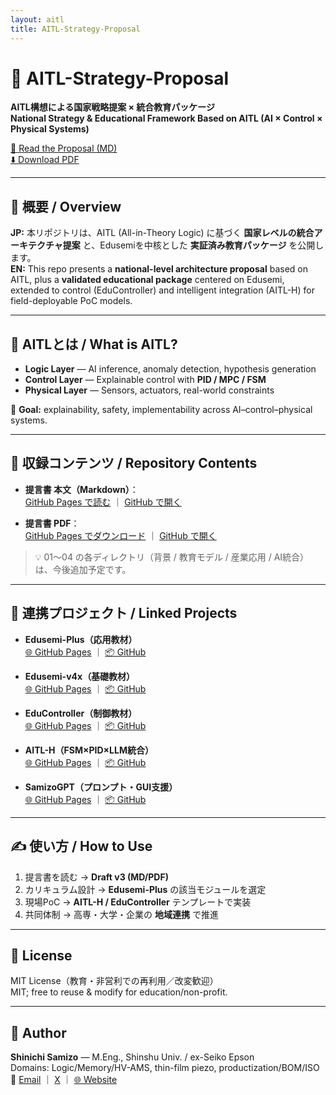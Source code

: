 ```yaml
---
layout: aitl
title: AITL-Strategy-Proposal
---
```


# 📘 AITL-Strategy-Proposal

**AITL構想による国家戦略提案 × 統合教育パッケージ**  
**National Strategy & Educational Framework Based on AITL (AI × Control × Physical Systems)**

[📄 Read the Proposal (MD)](https://samizo-aitl.github.io/AITL-Strategy-Proposal/AITL_Strategy_Proposal_Draft_v3/)  
[⬇️ Download PDF](https://samizo-aitl.github.io/AITL-Strategy-Proposal/Figures/AITL_Strategy_Proposal_Draft_v3.pdf)

---

## 🧭 概要 / Overview
**JP:** 本リポジトリは、AITL (All-in-Theory Logic) に基づく **国家レベルの統合アーキテクチャ提案** と、Edusemiを中核とした **実証済み教育パッケージ** を公開します。  
**EN:** This repo presents a **national-level architecture proposal** based on AITL, plus a **validated educational package** centered on Edusemi, extended to control (EduController) and intelligent integration (AITL-H) for field-deployable PoC models.

---

## 🧠 AITLとは / What is AITL?
- **Logic Layer** — AI inference, anomaly detection, hypothesis generation  
- **Control Layer** — Explainable control with **PID / MPC / FSM**  
- **Physical Layer** — Sensors, actuators, real-world constraints

🎯 **Goal:** explainability, safety, implementability across AI–control–physical systems.

---

## 📂 収録コンテンツ / Repository Contents

- **提言書 本文（Markdown）**：  
  [GitHub Pages で読む](https://samizo-aitl.github.io/AITL-Strategy-Proposal/AITL_Strategy_Proposal_Draft_v3.html) ｜ [GitHub で開く](https://github.com/Samizo-AITL/AITL-Strategy-Proposal/blob/main/AITL_Strategy_Proposal_Draft_v3.md)

- **提言書 PDF**：  
  [GitHub Pages でダウンロード](https://samizo-aitl.github.io/AITL-Strategy-Proposal/Figures/AITL_Strategy_Proposal_Draft_v3.pdf) ｜ [GitHub で開く](https://github.com/Samizo-AITL/AITL-Strategy-Proposal/blob/main/Figures/AITL_Strategy_Proposal_Draft_v3.pdf)

> 💡 01〜04 の各ディレクトリ（背景 / 教育モデル / 産業応用 / AI統合）は、今後追加予定です。

---

## 🔗 連携プロジェクト / Linked Projects

- **Edusemi-Plus（応用教材）**  
  [🌐 GitHub Pages](https://samizo-aitl.github.io/Edusemi-Plus/) ｜ [📦 GitHub](https://github.com/Samizo-AITL/Edusemi-Plus)

- **Edusemi-v4x（基礎教材）**  
  [🌐 GitHub Pages](https://samizo-aitl.github.io/Edusemi-v4x/) ｜ [📦 GitHub](https://github.com/Samizo-AITL/Edusemi-v4x)

- **EduController（制御教材）**  
  [🌐 GitHub Pages](https://samizo-aitl.github.io/EduController/) ｜ [📦 GitHub](https://github.com/Samizo-AITL/EduController)

- **AITL-H（FSM×PID×LLM統合）**  
  [🌐 GitHub Pages](https://samizo-aitl.github.io/AITL-H/) ｜ [📦 GitHub](https://github.com/Samizo-AITL/AITL-H)

- **SamizoGPT（プロンプト・GUI支援）**  
  [🌐 GitHub Pages](https://samizo-aitl.github.io/SamizoGPT/) ｜ [📦 GitHub](https://github.com/Samizo-AITL/SamizoGPT)

---

## ✍️ 使い方 / How to Use
1. 提言書を読む → **Draft v3 (MD/PDF)**  
2. カリキュラム設計 → **Edusemi-Plus** の該当モジュールを選定  
3. 現場PoC → **AITL-H / EduController** テンプレートで実装  
4. 共同体制 → 高専・大学・企業の **地域連携** で推進

---

## 📄 License
MIT License（教育・非営利での再利用／改変歓迎）  
MIT; free to reuse & modify for education/non-profit.

---

## 👤 Author
**Shinichi Samizo** — M.Eng., Shinshu Univ. / ex-Seiko Epson  
Domains: Logic/Memory/HV-AMS, thin-film piezo, productization/BOM/ISO  
📧 [Email](mailto:shin3t72@gmail.com) ｜ [X](https://x.com/shin3t72) ｜ [🌐 Website](https://samizo-aitl.github.io/)
